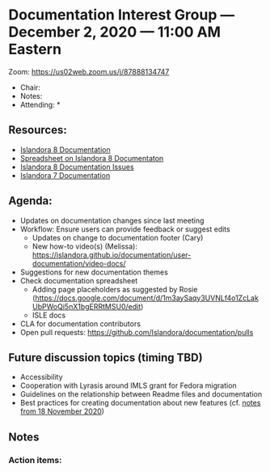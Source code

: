 # Documentation Interest Group — December 2, 2020 — 11:00 AM Eastern

Zoom:  https://us02web.zoom.us/j/87888134747

* Chair: 
* Notes: 
* Attending: 
  * 

## Resources:
* [Islandora 8 Documentation](https://islandora.github.io/documentation/)
* [Spreadsheet on Islandora 8 Documentaton](https://docs.google.com/spreadsheets/d/1E-kRw9xE60CKK0qL1-phzeVKjEZu3qBKZ9d3LH1hDEE/edit?usp=sharing)
* [Islandora 8 Documentation Issues](https://github.com/Islandora/documentation/labels/documentation)
* [Islandora 7 Documentation](https://wiki.lyrasis.org/display/ISLANDORA/Start)


## Agenda:
* Updates on documentation changes since last meeting
* Workflow: Ensure users can provide feedback or suggest edits
  * Updates on change to documentation footer (Cary)
  * New how-to video(s) (Melissa): https://islandora.github.io/documentation/user-documentation/video-docs/
* Suggestions for new documentation themes
* Check documentation spreadsheet
  * Adding page placeholders as suggested by Rosie (https://docs.google.com/document/d/1m3aySaqy3UVNLf4o1ZcLakUbPWoQi5nX1bgERRtMSU0/edit)
  * ISLE docs
* CLA for documentation contributors
* Open pull requests: https://github.com/Islandora/documentation/pulls


## Future discussion topics (timing TBD)
* Accessibility
* Cooperation with Lyrasis around IMLS grant for Fedora migration
* Guidelines on the relationship between Readme files and documentation
* Best practices for creating documentation about new features (cf. [notes from 18 November 2020](18-11-20.md))


## Notes


### Action items:

